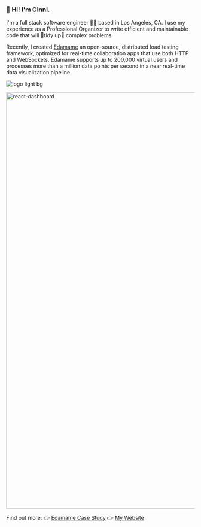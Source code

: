 ### 👋 Hi! I'm Ginni.

I'm a full stack software engineer 👩‍💻 based in Los Angeles, CA. I use my experience as a Professional Organizer to write efficient and maintainable code that will 🫧tidy up🫧 complex problems.

Recently, I created [Edamame](https://get-edamame.com/) an open-source, distributed load testing framework, optimized for real-time collaboration apps that use both HTTP and WebSockets. Edamame supports up to 200,000 virtual users and processes more than a million data points per second in a near real-time data visualization pipeline.

![logo light bg](https://user-images.githubusercontent.com/76539276/234156512-a25b3b4f-54ce-4515-a772-fd431ae8843a.png)

<img width="1110" alt="react-dashboard" src="https://user-images.githubusercontent.com/76539276/234149216-1c9b14f2-7344-47fd-99b8-f3dca4ed9fba.png">

Find out more:
👉 [Edamame Case Study](https://get-edamame.com/case-study)
👉 [My Website](https://gcpinckert.com)

<!--
**gcpinckert/gcpinckert** is a ✨ _special_ ✨ repository because its `README.md` (this file) appears on your GitHub profile.

Here are some ideas to get you started:

- 🔭 I’m currently working on ...
- 🌱 I’m currently learning ...
- 👯 I’m looking to collaborate on ...
- 🤔 I’m looking for help with ...
- 💬 Ask me about ...
- 📫 How to reach me: ...
- 😄 Pronouns: ...
- ⚡ Fun fact: ...
-->

